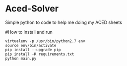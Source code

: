 # Aced-Solver
Simple python to code to help me doing my ACED sheets

#How to install and run

```
virtualenv -p /usr/bin/python2.7 env
source env/bin/activate
pip install --upgrade pip
pip install -R requirements.txt
python main.py
```

